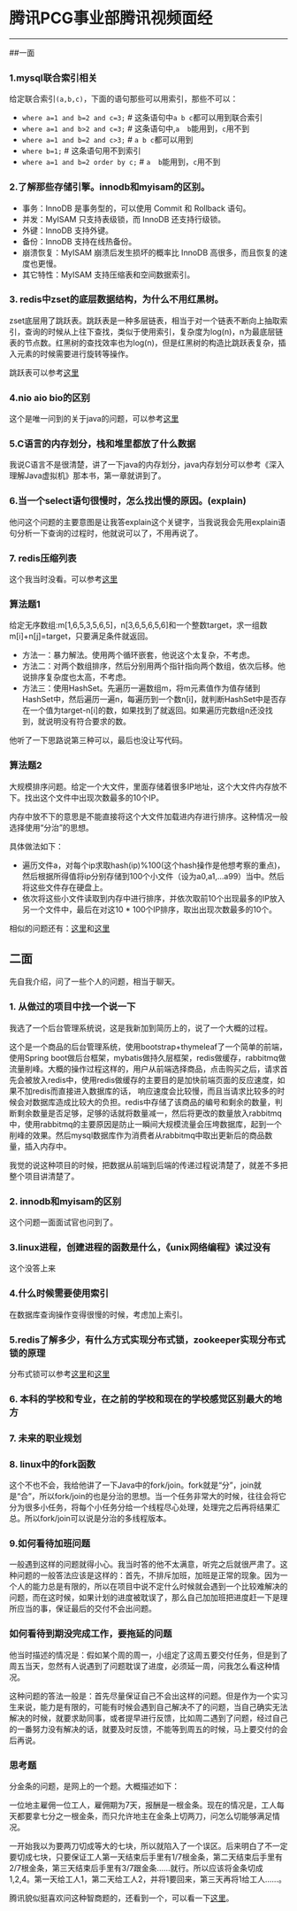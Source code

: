 ﻿# 腾讯PCG事业部腾讯视频面经
---

##一面
### 1.mysql联合索引相关

给定联合索引`(a,b,c)`，下面的语句那些可以用索引，那些不可以：

- `where a=1 and b=2 and c=3;` # 这条语句中`a b c`都可以用到联合索引
- `where a=1 and b>2 and c=3;` # 这条语句中,`a  b`能用到，`c`用不到
- `where a=1 and b=2 and c>3;` # `a b c`都可以用到
- `where b=1;` # 这条语句用不到索引
- `where a=1 and b=2 order by c;`  # `a  b`能用到，`c`用不到

### 2.了解那些存储引擎。innodb和myisam的区别。

- 事务：InnoDB 是事务型的，可以使用 Commit 和 Rollback 语句。
- 并发：MyISAM 只支持表级锁，而 InnoDB 还支持行级锁。
- 外键：InnoDB 支持外键。
- 备份：InnoDB 支持在线热备份。
- 崩溃恢复：MyISAM 崩溃后发生损坏的概率比 InnoDB 高很多，而且恢复的速度也更慢。
- 其它特性：MyISAM 支持压缩表和空间数据索引。


### 3. redis中zset的底层数据结构，为什么不用红黑树。
zset底层用了跳跃表。跳跃表是一种多层链表，相当于对一个链表不断向上抽取索引，查询的时候从上往下查找，类似于使用索引，复杂度为log(n)，n为最底层链表的节点数。红黑树的查找效率也为log(n)，但是红黑树的构造比跳跃表复杂，插入元素的时候需要进行旋转等操作。

跳跃表可以参考[这里](https://github.com/CyC2018/CS-Notes/blob/master/docs/notes/Redis.md)

### 4.nio aio bio的区别
这个是唯一问到的关于java的问题，可以参考[这里](https://www.jianshu.com/p/a660c17bb9ea)

### 5.C语言的内存划分，栈和堆里都放了什么数据
我说C语言不是很清楚，讲了一下java的内存划分，java内存划分可以参考《深入理解Java虚拟机》那本书，第一章就讲到了。

### 6.当一个select语句很慢时，怎么找出慢的原因。(explain)
他问这个问题的主要意图是让我答explain这个关键字，当我说我会先用explain语句分析一下查询的过程时，他就说可以了，不用再说了。

### 7. redis压缩列表
这个我当时没看。可以参考[这里](https://github.com/CyC2018/CS-Notes/blob/master/docs/notes/Redis.md)

### 算法题1
给定无序数组:m[1,6,5,3,5,6,5]，n[3,6,5,6,5,6]和一个整数target，求一组数m[i]+n[j]=target，只要满足条件就返回。

- 方法一：暴力解法。使用两个循环嵌套，他说这个太复杂，不考虑。
- 方法二：对两个数组排序，然后分别用两个指针指向两个数组，依次后移。他说排序复杂度也太高，不考虑。
- 方法三：使用HashSet。先遍历一遍数组m，将m元素值作为值存储到HashSet中，然后遍历一遍n，每遍历到一个数n[i]，就判断HashSet中是否存在一个值为target-n[i]的数，如果找到了就返回。如果遍历完数组n还没找到，就说明没有符合要求的数。

他听了一下思路说第三种可以，最后也没让写代码。

### 算法题2
大规模排序问题。给定一个大文件，里面存储着很多IP地址，这个大文件内存放不下。找出这个文件中出现次数最多的10个IP。

内存中放不下的意思是不能直接将这个大文件加载进内存进行排序。这种情况一般选择使用“分治”的思想。

具体做法如下：

- 遍历文件a，对每个ip求取hash(ip)%100(这个hash操作是他想考察的重点)，然后根据所得值将ip分别存储到100个小文件（设为a0,a1,...a99）当中。然后将这些文件存在硬盘上。
- 依次将这些小文件读取到内存中进行排序，并依次取前10个出现最多的IP放入另一个文件中，最后在对这10 * 100个IP排序，取出出现次数最多的10个。

相似的问题还有：[这里](https://blog.csdn.net/qq_23160237/article/details/87860988)和[这里](https://www.cnblogs.com/aspirant/p/7154551.html)

## 二面
先自我介绍，问了一些个人的问题，相当于聊天。

### 1. 从做过的项目中找一个说一下
我选了一个后台管理系统说，这是我新加到简历上的，说了一个大概的过程。

这个是一个商品的后台管理系统，使用bootstrap+thymeleaf了一个简单的前端，使用Spring boot做后台框架，mybatis做持久层框架，redis做缓存，rabbitmq做流量削峰。大概的操作过程这样的，用户从前端选择商品，点击购买之后，请求首先会被放入redis中，使用redis做缓存的主要目的是加快前端页面的反应速度，如果不加redis而直接进入数据库的话， 响应速度会比较慢，而且当请求比较多的时候会对数据库造成比较大的负担。redis中存储了该商品的编号和剩余的数量，判断剩余数量是否足够，足够的话就将数量减一，然后将更改的数量放入rabbitmq中，使用rabbitmq的主要原因是防止一瞬间大规模流量会压垮数据库，起到一个削峰的效果。然后mysql数据库作为消费者从rabbitmq中取出更新后的商品数量，插入内存中。

我觉的说这种项目的时候，把数据从前端到后端的传递过程说清楚了，就差不多把整个项目讲清楚了。

### 2. innodb和myisam的区别
这个问题一面面试官也问到了。

### 3.linux进程，创建进程的函数是什么，《unix网络编程》读过没有
这个没答上来

### 4.什么时候需要使用索引
在数据库查询操作变得很慢的时候，考虑加上索引。

### 5.redis了解多少，有什么方式实现分布式锁，zookeeper实现分布式锁的原理
分布式锁可以参考[这里](http://www.linkedkeeper.com/detail/blog.action?bid=1023)和[这里](https://www.cnblogs.com/austinspark-jessylu/p/8043726.html)

### 6. 本科的学校和专业，在之前的学校和现在的学校感觉区别最大的地方

### 7. 未来的职业规划

### 8. linux中的fork函数
这个不也不会，我给他讲了一下Java中的fork/join。fork就是“分”，join就是“合”，所以fork/join的也是分治的思想。当一个任务非常大的时候，往往会将它分为很多小任务，将每个小任务分给一个线程尽心处理，处理完之后再将结果汇总。所以fork/join可以说是分治的多线程版本。

### 9.如何看待加班问题
一般遇到这样的问题就得小心。我当时答的他不太满意，听完之后就很严肃了。这种问题的一般答法应该是这样的：首先，不排斥加班，加班是正常的现象。因为一个人的能力总是有限的，所以在项目中说不定什么时候就会遇到一个比较难解决的问题，而在这时候，如果计划的进度被耽误了，那么自己加加班把进度赶一下是理所应当的事，保证最后的交付不会出问题。

### 如何看待到期没完成工作，要拖延的问题
他当时描述的情况是：假如某个周的周一，小组定了这周五要交付任务，但是到了周五当天，忽然有人说遇到了问题耽误了进度，必须延一周，问我怎么看这种情况。

这种问题的答法一般是：首先尽量保证自己不会出这样的问题。但是作为一个实习生来说，能力是有限的，可能有时候会遇到自己解决不了的问题，当自己确实无法解决的时候，就要求助同事，或者提早进行反馈，比如周二遇到了问题，经过自己的一番努力没有解决的话，就要及时反馈，不能等到周五的时候，马上要交付的会后再说。

### 思考题
分金条的问题，是网上的一个题。大概描述如下：

一位地主雇佣一位工人，雇佣期为7天，报酬是一根金条。现在的情况是，工人每天都要拿七分之一根金条，而只允许地主在金条上切两刀，问怎么切能够满足情况。

一开始我以为要两刀切成等大的七块，所以就陷入了一个误区。后来明白了不一定要切成七块，只要保证工人第一天结束后手里有1/7根金条，第二天结束后手里有2/7根金条，第三天结束后手里有3/7跟金条......就行。所以应该将金条切成1,2,4。第一天给工人1，第二天给工人2，并将1要回来，第三天再将1给工人......。

腾讯貌似挺喜欢问这种智商题的，还看到一个，可以看一下[这里](https://blog.csdn.net/shi201619616/article/details/82933277)。




